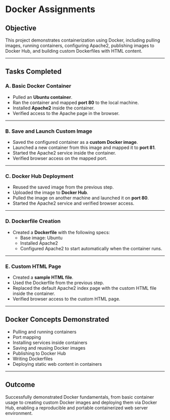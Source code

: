 # Docker Assignments

## Objective
This project demonstrates containerization using Docker, including pulling images, running containers, configuring Apache2, publishing images to Docker Hub, and building custom Dockerfiles with HTML content.

---

## Tasks Completed

### A. Basic Docker Container
- Pulled an **Ubuntu container**.  
- Ran the container and mapped **port 80** to the local machine.  
- Installed **Apache2** inside the container.  
- Verified access to the Apache page in the browser.  

---

### B. Save and Launch Custom Image
- Saved the configured container as a **custom Docker image**.  
- Launched a new container from this image and mapped it to **port 81**.  
- Started the Apache2 service inside the container.  
- Verified browser access on the mapped port.  

---

### C. Docker Hub Deployment
- Reused the saved image from the previous step.  
- Uploaded the image to **Docker Hub**.  
- Pulled the image on another machine and launched it on **port 80**.  
- Started the Apache2 service and verified browser access.  

---

### D. Dockerfile Creation
- Created a **Dockerfile** with the following specs:  
  - Base image: Ubuntu  
  - Installed Apache2  
  - Configured Apache2 to start automatically when the container runs.  

---

### E. Custom HTML Page
- Created a **sample HTML file**.  
- Used the Dockerfile from the previous step.  
- Replaced the default Apache2 index page with the custom HTML file inside the container.  
- Verified browser access to the custom HTML page.  

---

## Docker Concepts Demonstrated
- Pulling and running containers  
- Port mapping  
- Installing services inside containers  
- Saving and reusing Docker images  
- Publishing to Docker Hub  
- Writing Dockerfiles  
- Deploying static web content in containers  

---

## Outcome
Successfully demonstrated Docker fundamentals, from basic container usage to creating custom Docker images and deploying them via Docker Hub, enabling a reproducible and portable containerized web server environment.  
